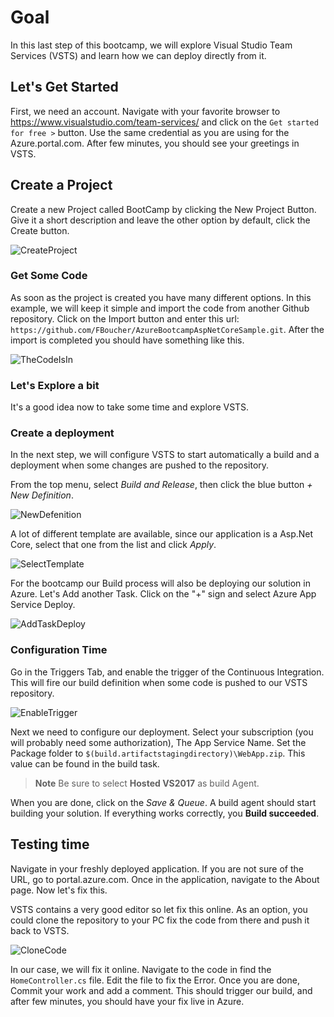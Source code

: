 # Goal

In this last step of this bootcamp, we will explore Visual Studio Team Services (VSTS) and learn how we can deploy directly from it.

## Let's Get Started

First, we need an account. Navigate with your favorite browser to https://www.visualstudio.com/team-services/ and click on the `Get started for free >` button.  Use the same credential as you are using for the Azure.portal.com. After few minutes, you should see your greetings in VSTS.

## Create a Project

Create a new Project called BootCamp by clicking the New Project Button. Give it a short description and leave the other option by default, click the Create button.

![CreateProject][CreateProject]

### Get Some Code

As soon as the project is created you have many different options. In this example, we will keep it simple and import the code from another Github repository. Click on the Import button and enter this url: `https://github.com/FBoucher/AzureBootcampAspNetCoreSample.git`. After the import is completed you should have something like this.

![TheCodeIsIn][TheCodeIsIn]

### Let's Explore a bit

It's a good idea now to take some time and explore VSTS. 

### Create a deployment

In the next step, we will configure VSTS to start automatically a build and a deployment when some changes are pushed to the repository.

From the top menu, select *Build and Release*, then click the blue button *+ New Definition*.

![NewDefenition][NewDefenition]

A lot of different template are available, since our application is a Asp.Net Core, select that one from the list and click *Apply*.

![SelectTemplate][SelectTemplate]

For the bootcamp our Build process will also be deploying our solution in Azure. Let's Add another Task. Click on the "+" sign and select Azure App Service Deploy.

![AddTaskDeploy][AddTaskDeploy]

### Configuration Time

Go in the Triggers Tab, and enable the trigger of the Continuous Integration. This will fire our build definition when some code is pushed to our VSTS repository.

![EnableTrigger][EnableTrigger]

Next we need to configure our deployment. Select your subscription (you will probably need some authorization), The App Service Name. Set the Package folder to `$(build.artifactstagingdirectory)\WebApp.zip`.  This value can be found in the build task.

> **Note**
> Be sure to select **Hosted VS2017** as build Agent.

When you are done, click on the *Save & Queue*.  A build agent should start building your solution.  If everything works correctly, you  **Build succeeded**.

## Testing time

Navigate in your freshly deployed application.  If you are not sure of the URL, go to portal.azure.com. Once in the application, navigate to the About page. Now let's fix this.

VSTS contains a very good editor so let fix this online. As an option, you could clone the repository to your PC fix the code from there and push it back to VSTS.

 ![CloneCode][CloneCode]

In our case, we will fix it online. Navigate to the code in find the `HomeController.cs` file. Edit the file to fix the Error. Once you are done, Commit your work and add a comment.  This should trigger our build, and after few minutes, you should have your fix live in Azure.


[CreateProject]: Media/CreateProject.png "Creating a new Project"
[TheCodeIsIn]: Media/TheCodeIsIn.png "The Code Is In"
[NewDefenition]: Media/NewDefenition.png "New Defenition"
[SelectTemplate]: Media/SelectTemplate.png "Select the template"
[AddTaskDeploy]: Media/AddTaskDeploy.png "Add Task to Deploy"
[EnableTrigger]: Media/EnableTrigger.png "Enable Trigger"
[CloneCode]: Media/CloneCode.png "Clone Code"

